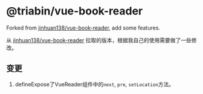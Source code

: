 # @triabin/vue-book-reader

Forked from [jinhuan138/vue-book-reader](https://github.com/jinhuan138/vue-book-reader), add some features.

从 [jinhuan138/vue-book-reader](https://github.com/jinhuan138/vue-book-reader) 拉取的版本，根据我自己的使用需要做了一些修改。

## 变更

1. defineExpose了VueReader组件中的`next`, `pre`, `setLocation`方法。
